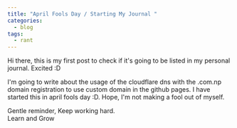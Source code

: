 ```yaml
---
title: "April Fools Day / Starting My Journal "
categories:
  - blog
tags:
  - rant
---
```


Hi there, this is my first post to check if it's going to be listed in my personal journal. Excited :D

I'm going to write about the usage of the cloudflare dns with the .com.np domain registration to use custom domain in the github pages.
I have started this in april fools day :D. Hope, I'm not making a fool out of myself.

Gentle reminder, Keep working hard.
<br>Learn and Grow
